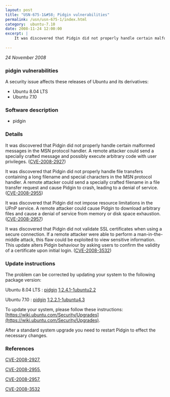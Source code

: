 ```yaml
---
layout: post
title: "USN-675-1&#58; Pidgin vulnerabilities"
permalink: /usn/usn-675-1/index.html
category:  ubuntu-7.10
date: 2008-11-24 12:00:00
excerpt: |
    It was discovered that Pidgin did not properly handle certain malformed messages in the MSN protocol handler. A remote attacker could send a specially crafted message and possibly execute arbitrary code with user privileges. ([CVE-2008-2927](http://people.ubuntu.com/~ubuntu-security/cve/CVE-2008-2927))
    
--- 
```

 
 

*24 November 2008*

### pidgin vulnerabilities

A security issue affects these releases of Ubuntu and its derivatives:

* Ubuntu 8.04 LTS
* Ubuntu 7.10

### Software description

* pidgin 

### Details

It was discovered that Pidgin did not properly handle certain malformed messages in the MSN protocol handler. A remote attacker could send a specially crafted message and possibly execute arbitrary code with user privileges. ([CVE-2008-2927](http://people.ubuntu.com/~ubuntu-security/cve/CVE-2008-2927))

It was discovered that Pidgin did not properly handle file transfers containing a long filename and special characters in the MSN protocol handler. A remote attacker could send a specially crafted filename in a file transfer request and cause Pidgin to crash, leading to a denial of service. ([CVE-2008-2955](http://people.ubuntu.com/~ubuntu-security/cve/CVE-2008-2955))

It was discovered that Pidgin did not impose resource limitations in the UPnP service. A remote attacker could cause Pidgin to download arbitrary files and cause a denial of service from memory or disk space exhaustion. ([CVE-2008-2957](http://people.ubuntu.com/~ubuntu-security/cve/CVE-2008-2957))

It was discovered that Pidgin did not validate SSL certificates when using a secure connection. If a remote attacker were able to perform a man-in-the-middle attack, this flaw could be exploited to view sensitive information. This update alters Pidgin behaviour by asking users to confirm the validity of a certificate upon initial login. ([CVE-2008-3532](http://people.ubuntu.com/~ubuntu-security/cve/CVE-2008-3532)) 

### Update instructions

The problem can be corrected by updating your system to the following package version:

Ubuntu 8.04 LTS
 : [pidgin](https://launchpad.net/ubuntu/+source/pidgin) <span> [1:2.4.1-1ubuntu2.2](https://launchpad.net/ubuntu/+source/pidgin/1:2.4.1-1ubuntu2.2) </span> 

Ubuntu 7.10
 : [pidgin](https://launchpad.net/ubuntu/+source/pidgin) <span> [1:2.2.1-1ubuntu4.3](https://launchpad.net/ubuntu/+source/pidgin/1:2.2.1-1ubuntu4.3) </span> 

To update your system, please follow these instructions: [https://wiki.ubuntu.com/Security/Upgrades](https://wiki.ubuntu.com/Security/Upgrades).

After a standard system upgrade you need to restart Pidgin to effect the necessary changes. 

### References

 
 [CVE-2008-2927](http://people.ubuntu.com/~ubuntu-security/cve/CVE-2008-2927), 

 [CVE-2008-2955](http://people.ubuntu.com/~ubuntu-security/cve/CVE-2008-2955), 

 [CVE-2008-2957](http://people.ubuntu.com/~ubuntu-security/cve/CVE-2008-2957), 

 [CVE-2008-3532](http://people.ubuntu.com/~ubuntu-security/cve/CVE-2008-3532)
 

